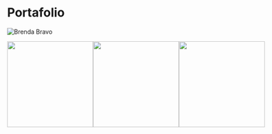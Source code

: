 # Portafolio
![Brenda Bravo](https://user-images.githubusercontent.com/95329519/149218234-a60b91c5-cdc7-4d39-b510-2b656f63c5ea.png)

<div style="display:flex; ">
<a href="https://brendabravogz.netlify.app/"> <img style ="width:200px;height:auto; " src="https://user-images.githubusercontent.com/95329519/149224001-b1f0bac1-9120-4814-83a9-22e3c9cd5a75.png"></a>
<a href="https://www.behance.net/BrendaBravoGz"> <img style ="width:200px;height:auto; " src="https://user-images.githubusercontent.com/95329519/149224383-095599fa-cdcc-4da2-acce-3f399ec369e7.png"></a>
<a href="https://www.linkedin.com/in/brendabravogz/"> <img style ="width:200px;height:auto; " src="https://user-images.githubusercontent.com/95329519/149222857-f5a7318c-f761-4a4d-87bd-f438d710b23e.png"></a>
</div>
